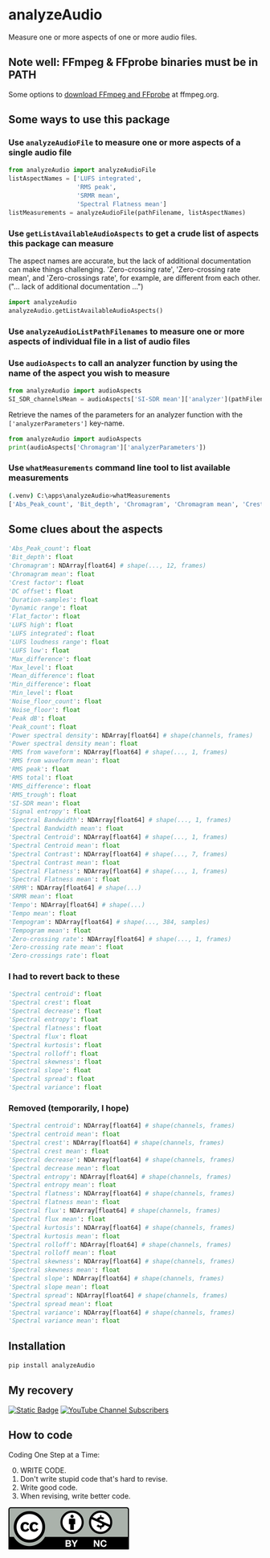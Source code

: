 # analyzeAudio

Measure one or more aspects of one or more audio files.

## Note well: FFmpeg & FFprobe binaries must be in PATH

Some options to [download FFmpeg and FFprobe](https://www.ffmpeg.org/download.html) at ffmpeg.org.

## Some ways to use this package

### Use `analyzeAudioFile` to measure one or more aspects of a single audio file

```python
from analyzeAudio import analyzeAudioFile
listAspectNames = ['LUFS integrated',
                   'RMS peak',
                   'SRMR mean',
                   'Spectral Flatness mean']
listMeasurements = analyzeAudioFile(pathFilename, listAspectNames)
```

### Use `getListAvailableAudioAspects` to get a crude list of aspects this package can measure

The aspect names are accurate, but the lack of additional documentation can make things challenging. 'Zero-crossing rate', 'Zero-crossing rate mean', and 'Zero-crossings rate', for example, are different from each other. ("... lack of additional documentation ...")

```python
import analyzeAudio
analyzeAudio.getListAvailableAudioAspects()
```

### Use `analyzeAudioListPathFilenames` to measure one or more aspects of individual file in a list of audio files

### Use `audioAspects` to call an analyzer function by using the name of the aspect you wish to measure

```python
from analyzeAudio import audioAspects
SI_SDR_channelsMean = audioAspects['SI-SDR mean']['analyzer'](pathFilenameAudioFile, pathFilenameDifferentAudioFile)
```

Retrieve the names of the parameters for an analyzer function with the `['analyzerParameters']` key-name.

```python
from analyzeAudio import audioAspects
print(audioAspects['Chromagram']['analyzerParameters'])
```

### Use `whatMeasurements` command line tool to list available measurements

```sh
(.venv) C:\apps\analyzeAudio>whatMeasurements
['Abs_Peak_count', 'Bit_depth', 'Chromagram', 'Chromagram mean', 'Crest factor', 'DC offset', 'Duration-samples', 'Dynamic range', 'Flat_factor', 'LUFS high', 'LUFS integrated', 'LUFS loudness range', 'LUFS low', 'Max_difference', 'Max_level', 'Mean_difference', 'Min_difference', 'Min_level', 'Noise_floor', 'Noise_floor_count', 'Peak dB', 'Peak_count', 'Power spectral density', 'Power spectral density mean', 'RMS from waveform', 'RMS from waveform mean', 'RMS peak', 'RMS total', 'RMS_difference', 'RMS_trough', 'SI-SDR mean', 'SRMR', 'SRMR mean', 'Signal entropy', 'Spectral Bandwidth', 'Spectral Bandwidth mean', 'Spectral Centroid', 'Spectral Centroid mean', 'Spectral Contrast', 'Spectral Contrast mean', 'Spectral Flatness', 'Spectral Flatness mean', 'Spectral centroid', 'Spectral centroid mean', 'Spectral crest', 'Spectral crest mean', 'Spectral decrease', 'Spectral decrease mean', 'Spectral entropy', 'Spectral entropy mean', 'Spectral flatness', 'Spectral flatness mean', 'Spectral flux', 'Spectral flux mean', 'Spectral kurtosis', 'Spectral kurtosis mean', 'Spectral rolloff', 'Spectral rolloff mean', 'Spectral skewness', 'Spectral skewness mean', 'Spectral slope', 'Spectral slope mean', 'Spectral spread', 'Spectral spread mean', 'Spectral variance', 'Spectral variance mean', 'Tempo', 'Tempo mean', 'Tempogram', 'Tempogram mean', 'Zero-crossing rate', 'Zero-crossing rate mean', 'Zero-crossings rate']
```

## Some clues about the aspects

```python
'Abs_Peak_count': float
'Bit_depth': float
'Chromagram': NDArray[float64] # shape(..., 12, frames)
'Chromagram mean': float
'Crest factor': float
'DC offset': float
'Duration-samples': float
'Dynamic range': float
'Flat_factor': float
'LUFS high': float
'LUFS integrated': float
'LUFS loudness range': float
'LUFS low': float
'Max_difference': float
'Max_level': float
'Mean_difference': float
'Min_difference': float
'Min_level': float
'Noise_floor_count': float
'Noise_floor': float
'Peak dB': float
'Peak_count': float
'Power spectral density': NDArray[float64] # shape(channels, frames)
'Power spectral density mean': float
'RMS from waveform': NDArray[float64] # shape(..., 1, frames)
'RMS from waveform mean': float
'RMS peak': float
'RMS total': float
'RMS_difference': float
'RMS_trough': float
'SI-SDR mean': float
'Signal entropy': float
'Spectral Bandwidth': NDArray[float64] # shape(..., 1, frames)
'Spectral Bandwidth mean': float
'Spectral Centroid': NDArray[float64] # shape(..., 1, frames)
'Spectral Centroid mean': float
'Spectral Contrast': NDArray[float64] # shape(..., 7, frames)
'Spectral Contrast mean': float
'Spectral Flatness': NDArray[float64] # shape(..., 1, frames)
'Spectral Flatness mean': float
'SRMR': NDArray[float64] # shape(...)
'SRMR mean': float
'Tempo': NDArray[float64] # shape(...)
'Tempo mean': float
'Tempogram': NDArray[float64] # shape(..., 384, samples)
'Tempogram mean': float
'Zero-crossing rate': NDArray[float64] # shape(..., 1, frames)
'Zero-crossing rate mean': float
'Zero-crossings rate': float
```

### I had to revert back to these

```python
'Spectral centroid': float
'Spectral crest': float
'Spectral decrease': float
'Spectral entropy': float
'Spectral flatness': float
'Spectral flux': float
'Spectral kurtosis': float
'Spectral rolloff': float
'Spectral skewness': float
'Spectral slope': float
'Spectral spread': float
'Spectral variance': float
```

### Removed (temporarily, I hope)

```python
'Spectral centroid': NDArray[float64] # shape(channels, frames)
'Spectral centroid mean': float
'Spectral crest': NDArray[float64] # shape(channels, frames)
'Spectral crest mean': float
'Spectral decrease': NDArray[float64] # shape(channels, frames)
'Spectral decrease mean': float
'Spectral entropy': NDArray[float64] # shape(channels, frames)
'Spectral entropy mean': float
'Spectral flatness': NDArray[float64] # shape(channels, frames)
'Spectral flatness mean': float
'Spectral flux': NDArray[float64] # shape(channels, frames)
'Spectral flux mean': float
'Spectral kurtosis': NDArray[float64] # shape(channels, frames)
'Spectral kurtosis mean': float
'Spectral rolloff': NDArray[float64] # shape(channels, frames)
'Spectral rolloff mean': float
'Spectral skewness': NDArray[float64] # shape(channels, frames)
'Spectral skewness mean': float
'Spectral slope': NDArray[float64] # shape(channels, frames)
'Spectral slope mean': float
'Spectral spread': NDArray[float64] # shape(channels, frames)
'Spectral spread mean': float
'Spectral variance': NDArray[float64] # shape(channels, frames)
'Spectral variance mean': float
```

## Installation

```sh
pip install analyzeAudio
```

## My recovery

[![Static Badge](https://img.shields.io/badge/2011_August-Homeless_since-blue?style=flat)](https://HunterThinks.com/support)
[![YouTube Channel Subscribers](https://img.shields.io/youtube/channel/subscribers/UC3Gx7kz61009NbhpRtPP7tw)](https://www.youtube.com/@HunterHogan)

## How to code

Coding One Step at a Time:

0. WRITE CODE.
1. Don't write stupid code that's hard to revise.
2. Write good code.
3. When revising, write better code.

[![CC-BY-NC-4.0](https://github.com/hunterhogan/analyzeAudio/blob/main/CC-BY-NC-4.0.svg)](https://creativecommons.org/licenses/by-nc/4.0/)
